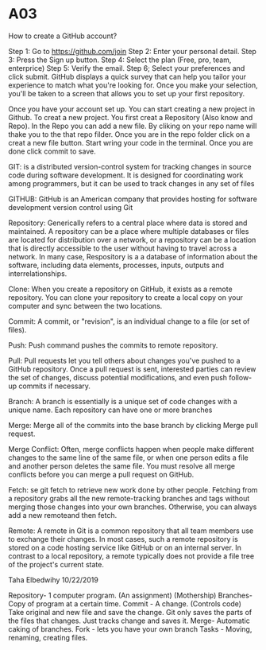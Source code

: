 # A03
How to create a GitHub account?


Step 1: Go to https://github.com/join 
Step 2: Enter your personal detail. 
Step 3: Press the Sign up button. 
Step 4: Select the plan (Free, pro, team, enterprice)
Step 5: Verify the email. 
Step 6; Select your preferences and click submit. GitHub displays a quick survey that can help you tailor your experience to match what you're looking for. Once you make your selection, you'll be taken to a screen that allows you to set up your first repository.


Once you have your account set up. You can start creating a new project in Github. To creat a new project. You first creat a Repository (Also know and Repo).  In the Repo you can add a new file.  By cliking on your repo name will thake you to the that repo filder.  Once you are in the repo folder click on a creat a new file button.  Start wring your code in the terminal. Once you are done click commit to save. 

GIT: is a distributed version-control system for tracking changes in source code during software development. It is designed for coordinating work among programmers, but it can be used to track changes in any set of files

GITHUB: GitHub is an American company that provides hosting for software development version control using Git

Repository: Generically refers to a central place where data is stored and maintained. A repository can be a place where multiple databases or files are located for distribution over a network, or a repository can be a location that is directly accessible to the user without having to travel across a network. In many case, Respository is  a a database of information about the software, including data elements, processes, inputs, outputs and interrelationships.

Clone: When you create a repository on GitHub, it exists as a remote repository. You can clone your repository to create a local copy on your computer and sync between the two locations.

Commit: A commit, or "revision", is an individual change to a file (or set of files). 

Push: Push command pushes the commits to remote repository. 

Pull: Pull requests let you tell others about changes you've pushed to a GitHub repository. Once a pull request is sent, interested parties can review the set of changes, discuss potential modifications, and even push follow-up commits if necessary.

Branch: A branch is essentially is a unique set of code changes with a unique name. Each repository can have one or more branches

Merge: Merge all of the commits into the base branch by clicking Merge pull request.

Merge Conflict: Often, merge conflicts happen when people make different changes to the same line of the same file, or when one person edits a file and another person deletes the same file. You must resolve all merge conflicts before you can merge a pull request on GitHub.

Fetch: se git fetch to retrieve new work done by other people. Fetching from a repository grabs all the new remote-tracking branches and tags without merging those changes into your own branches. Otherwise, you can always add a new remoteand then fetch.

Remote: A remote in Git is a common repository that all team members use to exchange their changes. In most cases, such a remote repository is stored on a code hosting service like GitHub or on an internal server. In contrast to a local repository, a remote typically does not provide a file tree of the project's current state.

Taha Elbedwihy 10/22/2019

Repository- 1 computer program. (An assignment) (Mothership)
Branches- Copy of program at a certain time. 
Commit - A change. (Controls code) Take original and new file and save the change. Git only saves the parts of the files that changes. Just tracks change and saves it.
Merge- Automatic caking of branches.
Fork - lets you have your own branch
Tasks - Moving, renaming, creating files.
